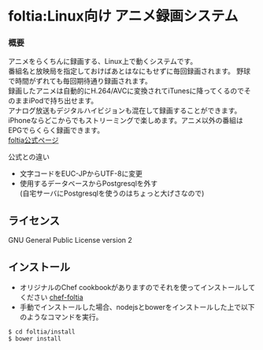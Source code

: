 foltia:Linux向け アニメ録画システム  
==============================================================================  
  
### 概要  
アニメをらくちんに録画する、Linux上で動くシステムです。  
番組名と放映局を指定しておけばあとはなにもせずに毎回録画されます。
野球で時間がずれても毎回期待通り録画されます。  
録画したアニメは自動的にH.264/AVCに変換されてiTunesに降ってくるのでそのままiPodで持ち出せます。  
アナログ放送もデジタルハイビジョンも混在して録画することができます。  
iPhoneならどこからでもストリーミングで楽しめます。アニメ以外の番組はEPGでらくらく録画できます。  
[foltia公式ページ](http://www.dcc-jpl.com/soft/foltia/ "foltia公式ページ")  
  

公式との違い  
* 文字コードをEUC-JPからUTF-8に変更  
* 使用するデータベースからPostgresqlを外す  
(自宅サーバにPostgresqlを使うのはちょっと大げさなので)  

ライセンス  
-------------------------------------------------------------------------------  
GNU General Public License version 2  
  
インストール  
-------------------------------------------------------------------------------
* オリジナルのChef cookbookがありますのでそれを使ってインストールしてください
[chef-foltia](https://github.com/Hiroyuki-Nagata/chef-foltia)    
* 手動でインストールした場合、nodejsとbowerをインストールした上で以下のようなコマンドを実行。
```
$ cd foltia/install
$ bower install
```

